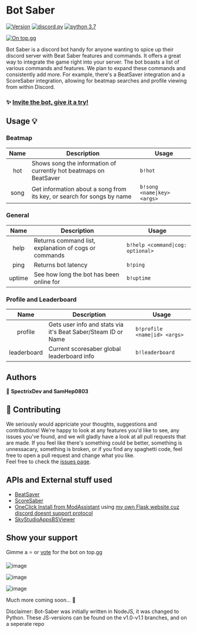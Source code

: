 # Bot Saber

[![Version](https://img.shields.io/badge/version-2.0-blue.svg?cacheSeconds=2592000)](https://img.shields.io/badge/version-2.0-blue.svg?cacheSeconds=2592000)
[![discord.py](https://img.shields.io/badge/discord-py-blue.svg)](https://github.com/Rapptz/discord.py/tree/rewrite)
[![python 3.7](https://img.shields.io/badge/python-3.7-orange.svg)](https://www.python.org/)
<br>

[![On top.gg](https://top.gg/api/widget/753289892007510017.svg)](https://top.gg/bot/753289892007510017) 


Bot Saber is a discord bot handy for anyone wanting to spice up their discord server with Beat Saber features and commands. It offers a great way to integrate the game right into your server. The bot boasts a list of various commands and features. We plan to expand these commands and consistently add more. For example, there's a BeatSaver integration and a ScoreSaber integration, allowing for beatmap searches and profile viewing from within Discord.

### ✨ [Invite the bot, give it a try!](https://discord.com/oauth2/authorize?client_id=753289892007510017&scope=bot&permissions=74837056)

## Usage 💡

### Beatmap
| **Name** | **Description** | **Usage** |
|:---:|---|---|
| hot | Shows song the information of currently hot beatmaps on BeatSaver | `b!hot`
| song | Get information about a song from its key, or search for songs by name | `b!song <name\|key> <args>`

### General
| **Name** | **Description** | **Usage** |
|:---:|---|---|
| help | Returns command list, explanation of cogs or commands | `b!help <command\|cog: optional>`
| ping | Returns bot latency | `b!ping `
| uptime | See how long the bot has been online for | `b!uptime`

### Profile and Leaderboard
| **Name** | **Description** | **Usage** |
|:---:|---|---|
| profile | Gets user info and stats via it's Beat Saber/Steam ID or Name | `b!profile <name\|id> <args>`
| leaderboard | Current scoresaber global leaderboard info | `b!leaderboard`


## Authors

👤 **SpectrixDev and SamHep0803**


## 🤝 Contributing

We seriously would appriciate your thoughts, suggestions and contributions! We're happy to look at any features you'd like to see, any issues you've found, and we will gladly have a look at all pull requests that are made. If you feel like there's something could be better, something is unnessacary, something is broken, or if you find any spaghetti code, feel free to open a pull request and change what you like.<br /> Feel free to check the [issues page](https://github.com/SpectrixDev/bot-saber/issues). 

## APIs and External stuff used
- [BeatSaver](https://beatsaver.com)
- [ScoreSaber](https://scoresaber.com)
- [OneClick Install from ModAssistant](https://github.com/Assistant/ModAssistant) using [my own Flask website cuz discord doesnt support protocol](https://github.com/SpectrixOfficial/spectrix.pythonanywhere.com/)
- [SkyStudioAppsBSViewer](https://skystudioapps.com/bs-viewer/)

## Show your support

Gimme a ⭐️ or [vote](https://top.gg/bot/753289892007510017) for the bot on top.gg

![image](https://user-images.githubusercontent.com/29328207/112765031-9001a900-900b-11eb-9dd8-68c86a2a3bd6.png)


![image](https://user-images.githubusercontent.com/29328207/112765057-a3147900-900b-11eb-8594-220e73edb0e1.png)


![image](https://user-images.githubusercontent.com/29328207/112765098-e1119d00-900b-11eb-9811-f595368089a7.png)

Much more coming soon... 👀

Disclaimer: Bot-Saber was initially written in NodeJS, it was changed to Python. These JS-versions can be found on the v1.0-v1.1 branches, and on a seperate repo
